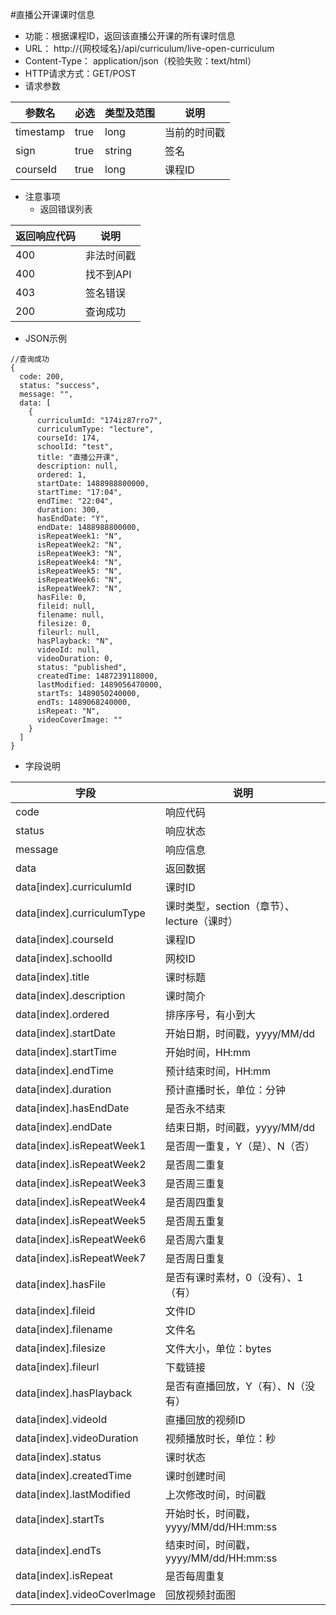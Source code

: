 #直播公开课课时信息
* 功能：根据课程ID，返回该直播公开课的所有课时信息
* URL： http://{网校域名}/api/curriculum/live-open-curriculum
* Content-Type： application/json（校验失败：text/html）
* HTTP请求方式：GET/POST
* 请求参数

|参数名|	必选|	类型及范围|	说明|
|----|----|----|----|
| timestamp | true | long | 当前的时间戳 |
| sign | true | string | 签名 |
| courseId | true | long | 课程ID |

* 注意事项
  * 返回错误列表

| 返回响应代码 | 说明     |
|----------- | -------- |
|400         | 非法时间戳 |
|400         |	找不到API|
|403         |	签名错误  |
|200         |	查询成功  |

* JSON示例
````
//查询成功
{
  code: 200,
  status: "success",
  message: "",
  data: [
	{
	  curriculumId: "174iz87rro7",
	  curriculumType: "lecture",
	  courseId: 174,
	  schoolId: "test",
	  title: "直播公开课",
	  description: null,
	  ordered: 1,
	  startDate: 1488988800000,
	  startTime: "17:04",
	  endTime: "22:04",
	  duration: 300,
	  hasEndDate: "Y",
	  endDate: 1488988800000,
	  isRepeatWeek1: "N",
	  isRepeatWeek2: "N",
	  isRepeatWeek3: "N",
	  isRepeatWeek4: "N",
	  isRepeatWeek5: "N",
	  isRepeatWeek6: "N",
	  isRepeatWeek7: "N",
	  hasFile: 0,
	  fileid: null,
	  filename: null,
	  filesize: 0,
	  fileurl: null,
	  hasPlayback: "N",
	  videoId: null,
	  videoDuration: 0,
	  status: "published",
	  createdTime: 1487239118000,
	  lastModified: 1489056470000,
	  startTs: 1489050240000,
	  endTs: 1489068240000,
	  isRepeat: "N",
	  videoCoverImage: ""
	}
  ]
}
````

* 字段说明

|字段|说明|
|---|---|
|code|	响应代码|
|status|	响应状态|
|message|	响应信息|
|data|	返回数据|
|data[index].curriculumId|课时ID|
|data[index].curriculumType|课时类型，section（章节）、lecture（课时）|
|data[index].courseId|课程ID|
|data[index].schoolId|网校ID|
|data[index].title|课时标题|
|data[index].description|课时简介|
|data[index].ordered|排序序号，有小到大|
|data[index].startDate|开始日期，时间戳，yyyy/MM/dd|
|data[index].startTime|开始时间，HH:mm|
|data[index].endTime|预计结束时间，HH:mm|
|data[index].duration|预计直播时长，单位：分钟|
|data[index].hasEndDate|是否永不结束|
|data[index].endDate|结束日期，时间戳，yyyy/MM/dd|
|data[index].isRepeatWeek1|是否周一重复，Y（是）、N（否）|
|data[index].isRepeatWeek2|是否周二重复|
|data[index].isRepeatWeek3|是否周三重复|
|data[index].isRepeatWeek4|是否周四重复|
|data[index].isRepeatWeek5|是否周五重复|
|data[index].isRepeatWeek6|是否周六重复|
|data[index].isRepeatWeek7|是否周日重复|
|data[index].hasFile|是否有课时素材，0（没有）、1（有）|
|data[index].fileid|文件ID|
|data[index].filename|文件名|
|data[index].filesize|文件大小，单位：bytes|
|data[index].fileurl|下载链接|
|data[index].hasPlayback|是否有直播回放，Y（有）、N（没有）|
|data[index].videoId|直播回放的视频ID|
|data[index].videoDuration|视频播放时长，单位：秒|
|data[index].status|课时状态|
|data[index].createdTime|课时创建时间|
|data[index].lastModified|上次修改时间，时间戳|
|data[index].startTs|开始时长，时间戳，yyyy/MM/dd/HH:mm:ss|
|data[index].endTs|结束时间，时间戳，yyyy/MM/dd/HH:mm:ss|
|data[index].isRepeat|是否每周重复|
|data[index].videoCoverImage|回放视频封面图|
